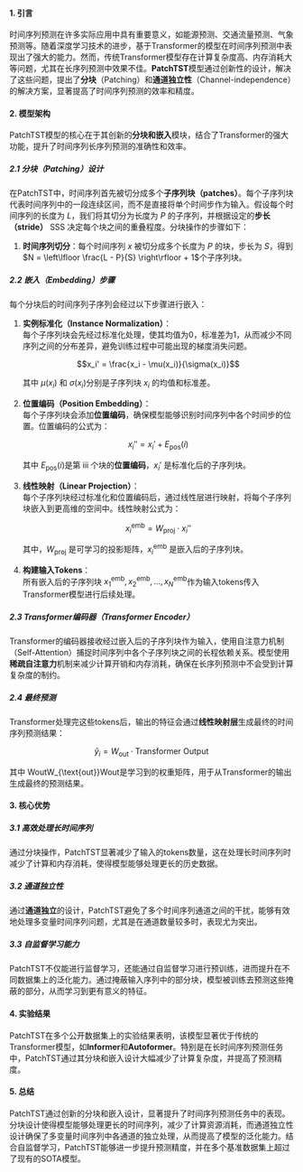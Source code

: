 #### **1. 引言**

时间序列预测在许多实际应用中具有重要意义，如能源预测、交通流量预测、气象预测等。随着深度学习技术的进步，基于Transformer的模型在时间序列预测中表现出了强大的能力。然而，传统Transformer模型存在计算复杂度高、内存消耗大等问题，尤其在长序列预测中效果不佳。**PatchTST**模型通过创新性的设计，解决了这些问题，提出了**分块**（Patching）和**通道独立性**（Channel-independence）的解决方案，显著提高了时间序列预测的效率和精度。

#### **2. 模型架构**

PatchTST模型的核心在于其创新的**分块和嵌入**模块，结合了Transformer的强大功能，提升了时间序列长序列预测的准确性和效率。

##### **2.1 分块（Patching）设计**

在PatchTST中，时间序列首先被切分成多个**子序列块（patches）**。每个子序列块代表时间序列中的一段连续区间，而不是直接将单个时间步作为输入。假设每个时间序列的长度为 $L$，我们将其切分为长度为 $P$ 的子序列，并根据设定的**步长（stride）** SSS 决定每个块之间的重叠程度。分块操作的步骤如下：

1. **时间序列切分**：每个时间序列 $x$ 被切分成多个长度为 $P$ 的块，步长为 $S$，得到 $N = \left\lfloor \frac{L - P}{S} \right\rfloor + 1$个子序列块。
    

##### **2.2 嵌入（Embedding）步骤**

每个分块后的时间序列子序列会经过以下步骤进行嵌入：

1. **实例标准化（Instance Normalization）**：  
    每个子序列块会先经过标准化处理，使其均值为0，标准差为1，从而减少不同序列之间的分布差异，避免训练过程中可能出现的梯度消失问题。
    
    $$x_i' = \frac{x_i - \mu(x_i)}{\sigma(x_i)}$$
    
    其中 $\mu(x_i)$ 和 $\sigma(x_i)$分别是子序列块 $x_i$ 的均值和标准差。
    
2. **位置编码（Position Embedding）**：  
    每个子序列块会添加**位置编码**，确保模型能够识别时间序列中各个时间步的位置。位置编码的公式为：
    
    $$x_i'' = x_i' + E_{\text{pos}}(i)$$
    
    其中 $E_{\text{pos}}(i)$是第 iii 个块的**位置编码**，$x_i'$ 是标准化后的子序列块。
    
3. **线性映射（Linear Projection）**：  
    每个子序列块经过标准化和位置编码后，通过线性层进行映射，将每个子序列块嵌入到更高维的空间中。线性映射公式为：
    
    $$x_i^{\text{emb}} = W_{\text{proj}} \cdot x_i''$$
    
    其中，$W_{\text{proj}}$ 是可学习的投影矩阵，$x_i^{\text{emb}}$ 是嵌入后的子序列块。
    
4. **构建输入Tokens**：  
    所有嵌入后的子序列块 $x_1^{\text{emb}}, x_2^{\text{emb}}, \dots, x_N^{\text{emb}}$​ 作为输入tokens传入Transformer模型进行后续处理。
    

##### **2.3 Transformer编码器（Transformer Encoder）**

Transformer的编码器接收经过嵌入后的子序列块作为输入，使用自注意力机制（Self-Attention）捕捉时间序列中各个子序列块之间的长程依赖关系。模型使用**稀疏自注意力**机制来减少计算开销和内存消耗，确保在长序列预测中不会受到计算复杂度的制约。

##### **2.4 最终预测**

Transformer处理完这些tokens后，输出的特征会通过**线性映射层**生成最终的时间序列预测结果：

$$\hat{y}_i = W_{\text{out}} \cdot \text{Transformer Output}$$

其中 WoutW_{\text{out}}Wout​ 是学习到的权重矩阵，用于从Transformer的输出生成最终的预测结果。

#### **3. 核心优势**

##### **3.1 高效处理长时间序列**

通过分块操作，PatchTST显著减少了输入的tokens数量，这在处理长时间序列时减少了计算和内存消耗，使得模型能够处理更长的历史数据。

##### **3.2 通道独立性**

通过**通道独立**的设计，PatchTST避免了多个时间序列通道之间的干扰，能够有效地处理多变量时间序列问题，尤其是在通道数量较多时，表现尤为突出。

##### **3.3 自监督学习能力**

PatchTST不仅能进行监督学习，还能通过自监督学习进行预训练，进而提升在不同数据集上的泛化能力。通过掩蔽输入序列中的部分块，模型被训练去预测这些掩蔽的部分，从而学习到更有意义的特征。

#### **4. 实验结果**

PatchTST在多个公开数据集上的实验结果表明，该模型显著优于传统的Transformer模型，如**Informer**和**Autoformer**。特别是在长时间序列预测任务中，PatchTST通过其分块和嵌入设计大幅减少了计算复杂度，并提高了预测精度。

#### **5. 总结**

PatchTST通过创新的分块和嵌入设计，显著提升了时间序列预测任务中的表现。分块设计使得模型能够处理更长的时间序列，减少了计算资源消耗，而通道独立性设计确保了多变量时间序列中各通道的独立处理，从而提高了模型的泛化能力。结合自监督学习，PatchTST能够进一步提升预测精度，并在多个基准数据集上超过了现有的SOTA模型。